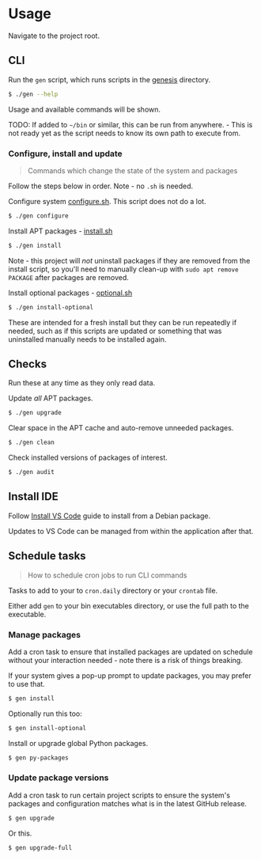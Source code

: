 # Usage

Navigate to the project root.


## CLI

Run the `gen` script, which runs scripts in the [genesis](/genesis) directory.

```sh
$ ./gen --help
```

Usage and available commands will be shown.

TODO: If added to `~/bin` or similar, this can be run from anywhere. - This is not ready yet as the script needs to know its own path to execute from.


### Configure, install and update
> Commands which change the state of the system and packages

Follow the steps below in order. Note - no `.sh` is needed.

Configure system [configure.sh](/genesis/config.sh). This script does not do a lot.

```sh
$ ./gen configure
```

Install APT packages - [install.sh](/genesis/install.sh)

```sh
$ ./gen install
```

Note - this project will _not_ uninstall packages if they are removed from the install script, so you'll need to manually clean-up with `sudo apt remove PACKAGE` after packages are removed.

Install optional packages - [optional.sh](/genesis/install-optional.sh)

```sh
$ ./gen install-optional
```

These are intended for a fresh install but they can be run repeatedly if needed, such as if this scripts are updated or something that was uninstalled manually needs to be installed again.

## Checks

Run these at any time as they only read data.

Update _all_ APT packages.

```sh
$ ./gen upgrade
```

Clear space in the APT cache and auto-remove unneeded packages.

```sh
$ ./gen clean
```

Check installed versions of packages of interest.

```sh
$ ./gen audit
```


## Install IDE

Follow [Install VS Code](/docs/install-vs-code.md) guide to install from a Debian package.

Updates to VS Code can be managed from within the application after that.


## Schedule tasks
> How to schedule cron jobs to run CLI commands

<!-- This could be moved to a separate section even as Configure, but it must follow Usage/CLI -->

Tasks to add to your to `cron.daily` directory or your `crontab` file.

Either add `gen` to your bin executables directory, or use the full path to the executable.

### Manage packages

Add a cron task to ensure that installed packages are updated on schedule without your interaction needed - note there is a risk of things breaking.

If your system gives a pop-up prompt to update packages, you may prefer to use that.

<!-- TODO: git pull, or checkout latest tag, both as options, ideally through gen CLI -->

```sh
$ gen install
```

Optionally run this too:

```sh
$ gen install-optional
```

Install or upgrade global Python packages.

```sh
$ gen py-packages
```

### Update package versions

Add a cron task to run certain project scripts to ensure the system's packages and configuration matches what is in the latest GitHub release.

```sh
$ gen upgrade
```

Or this.

```sh
$ gen upgrade-full
```
